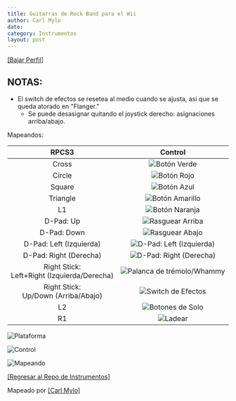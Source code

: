 ```yaml
---
title: Guitarras de Rock Band para el Wii
author: Carl Mylo
date: 
category: Instrumentos
layout: post
---
```


[[Bajar Perfil]](https://github.com/hmxmilohax/rb3-pc/raw/main/instrument-repo/Wii%20Rock%20Band%20Guitars.7z)

## NOTAS:

* El switch de efectos se resetea al medio cuando se ajusta, asi que se queda atorado en "Flanger."
	* Se puede desasignar quitando el joystick derecho: asignaciones arriba/abajo.

Mapeandos: 

| **RPCS3**          | **Control** |
|:------------------:|:---------------------:|
| Cross | ![Botón Verde](https://carlmylo.github.io/docu-rpcs3/images/btns/gtrs/gf.png "Botón Verde") |
| Circle | ![Botón Rojo](https://carlmylo.github.io/docu-rpcs3/images/btns/gtrs/rf.png "Botón Rojo") |
| Square | ![Botón Azul](https://carlmylo.github.io/docu-rpcs3/images/btns/gtrs/bf.png "Botón Azul") |
| Triangle | ![Botón Amarillo](https://carlmylo.github.io/docu-rpcs3/images/btns/gtrs/yf.png "Botón Amarillo") |
| L1 | ![Botón Naranja](https://carlmylo.github.io/docu-rpcs3/images/btns/gtrs/of.png "Botón Naranja") |
| D-Pad: Up | ![Rasguear Arriba](https://carlmylo.github.io/docu-rpcs3/images/btns/gtrs/sbu.png "Rasguear Arriba") |
| D-Pad: Down | ![Rasguear Abajo](https://carlmylo.github.io/docu-rpcs3/images/btns/gtrs/sbd.png "Rasguear Abajo") |
| D-Pad: Left (Izquierda) | ![D-Pad: Left (Izquierda)](https://carlmylo.github.io/docu-rpcs3/images/btns/gtrs/dpl.png "D-Pad: Left (Izquierda)") |
| D-Pad: Right (Derecha) | ![D-Pad: Right (Derecha)](https://carlmylo.github.io/docu-rpcs3/images/btns/gtrs/dpr.png "D-Pad: Right (Derecha)") |
| Right Stick: <br/> Left+Right (Izquierda/Derecha) | ![Palanca de trémolo/Whammy](https://carlmylo.github.io/docu-rpcs3/images/btns/gtrs/wb.png "Palanca de trémolo/Whammy") |
| Right Stick: <br/> Up/Down (Arriba/Abajo) | ![Switch de Efectos](https://carlmylo.github.io/docu-rpcs3/images/btns/gtrs/fx.png "Switch de Efectos") |
| L2 | ![Botones de Solo](https://carlmylo.github.io/docu-rpcs3/images/btns/gtrs/solo.png "Botones de Solo") |
| R1 | ![Ladear](https://carlmylo.github.io/docu-rpcs3/images/btns/gtrs/ts.png "Ladear") |

  
![Plataforma](https://carlmylo.github.io/docu-rpcs3/images/instruments/plat/wii.png "Plataforma") 

![Control](https://carlmylo.github.io/docu-rpcs3/images/instruments/cont/rbgtrscontroller.png "Control") 

![Mapeando](https://carlmylo.github.io/docu-rpcs3/images/instruments/wiirbgtrsmapping.png "Mapeando") 

[[Regresar al Repo de Instrumentos]](https://rb3pc.milohax.org/espanol/repodeinst/#lista-de-instrumentos)


Mapeado por [[Carl Mylo]](www.twitch.tv/carlmylo)